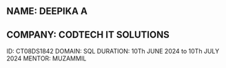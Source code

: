 ## NAME: DEEPIKA A
## COMPANY: CODTECH IT SOLUTIONS
ID: CT08DS1842
DOMAIN: SQL
DURATION: 10Th JUNE 2024 to 10Th JULY 2024
MENTOR: MUZAMMIL

